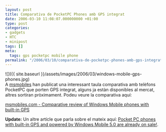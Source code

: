 ```yaml
---
layout: post
title: Comparativa de PocketPC Phones amb GPS integrat
date: 2006-03-10 11:08:07.000000000 +01:00
type: post
categories:
- gadgets
- HTC
- minipost
tags: []
meta:
  tags: gps pocketpc mobile phone
permalink: "/2006/03/10/comparativa-de-pocketpc-phones-amb-gps-integrat/"
---
```

![]({{ site.baseurl }}/assets/images/2006/03/windows-mobile-gps-phones.jpg)  
A [msmobiles](http://www.msmobiles.com) han publicat una interessant taula comparativa amb telèfons PocketPC que porten GPS integrat, alguns ja estàn disponibles al mercat, altres sortiran pròximament. Podeu veure la comparativa aquí:

[msmobiles.com - Comparative review of Windows Mobile phones with built-in GPS](http://msmobiles.com/news.php/4991.html)

**Update:** Un altre artícle que parla sobre el mateix aquí: [Pocket PC phones with built-in GPS and powered by Windows Mobile 5.0 are already on sale!](http://msmobiles.com/news.php/5033.html).

